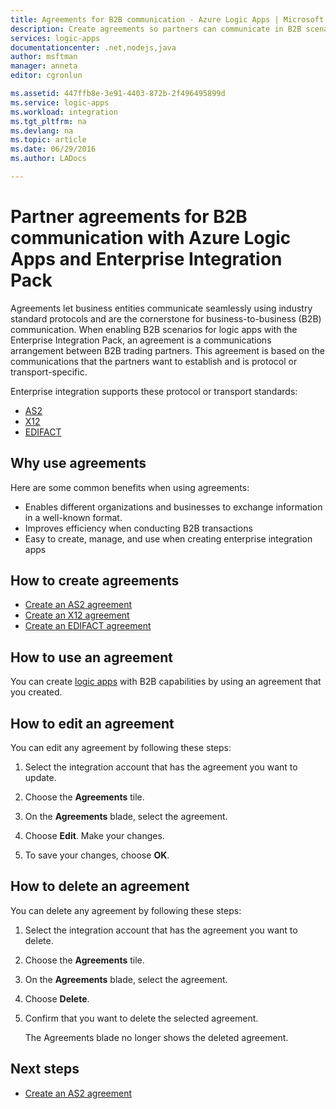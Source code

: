 ```yaml
---
title: Agreements for B2B communication - Azure Logic Apps | Microsoft Docs
description: Create agreements so partners can communicate in B2B scenarios for Azure Logic Apps and the Enterprise Integration Pack
services: logic-apps
documentationcenter: .net,nodejs,java
author: msftman
manager: anneta
editor: cgronlun

ms.assetid: 447ffb8e-3e91-4403-872b-2f496495899d
ms.service: logic-apps
ms.workload: integration
ms.tgt_pltfrm: na
ms.devlang: na
ms.topic: article
ms.date: 06/29/2016
ms.author: LADocs

---
```

# Partner agreements for B2B communication with Azure Logic Apps and Enterprise Integration Pack

Agreements let business entities communicate seamlessly using industry standard protocols and are the cornerstone for business-to-business (B2B) communication. 
When enabling B2B scenarios for logic apps with the Enterprise Integration Pack, 
an agreement is a communications arrangement between B2B trading partners. 
This agreement is based on the communications that the partners want to 
establish and is protocol or transport-specific.

Enterprise integration supports these protocol or transport standards:

* [AS2](logic-apps-enterprise-integration-as2.md)
* [X12](logic-apps-enterprise-integration-x12.md)
* [EDIFACT](logic-apps-enterprise-integration-edifact.md)

## Why use agreements

Here are some common benefits when using agreements:

* Enables different organizations and businesses to exchange information in a well-known format.
* Improves efficiency when conducting B2B transactions
* Easy to create, manage, and use when creating enterprise integration apps

## How to create agreements

* [Create an AS2 agreement](logic-apps-enterprise-integration-as2.md)
* [Create an X12 agreement](logic-apps-enterprise-integration-x12.md)
* [Create an EDIFACT agreement](logic-apps-enterprise-integration-edifact.md)

## How to use an agreement

You can create 
[logic apps](logic-apps-overview.md "Learn about Logic apps") with B2B capabilities by using an agreement that you created.

## How to edit an agreement

You can edit any agreement by following these steps:

1. Select the integration account that has the agreement you want to update.

2. Choose the **Agreements** tile.

3. On the **Agreements** blade, select the agreement.

4. Choose **Edit**. Make your changes.

5. To save your changes, choose **OK**.

## How to delete an agreement

You can delete any agreement by following these steps:

1. Select the integration account that has the agreement you want to delete.
2. Choose the **Agreements** tile.
3. On the **Agreements** blade, select the agreement.
4. Choose **Delete**.
5. Confirm that you want to delete the selected agreement.

	The Agreements blade no longer shows the deleted agreement.

## Next steps
* [Create an AS2 agreement](logic-apps-enterprise-integration-as2.md)
